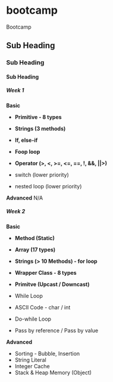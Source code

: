 # bootcamp

Bootcamp

## Sub Heading

### Sub Heading

#### Sub Heading

##### Week 1

**Basic**
- **Primitive - 8 types**
- **Strings (3 methods)**
- **If, else-if**
- **Foop loop**
- **Operator (>, <, >=, <=, ==, !, &&, ||>)**

- switch (lower priority)
- nested loop (lower priority)

**Advanced**
N/A

##### Week 2

**Basic**
- **Method (Static)**
- **Array (17 types)**
- **Strings (> 10 Methods) - for loop**
- **Wrapper Class - 8 types**
- **Primitve (Upcast / Downcast)**

- While Loop
- ASCII Code - char / int
- Do-while Loop
- Pass by reference / Pass by value

**Advanced**
- Sorting - Bubble, Insertion
- String Literal
- Integer Cache
- Stack & Heap Memory (Object)
